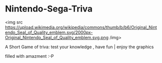 # Nintendo-Sega-Triva

<img src https://upload.wikimedia.org/wikipedia/commons/thumb/b/b6/Original_Nintendo_Seal_of_Quality_emblem.svg/2000px-Original_Nintendo_Seal_of_Quality_emblem.svg.png /img>

A Short Game of triva: test your knowledge , have fun | enjoy the graphics



filled with amazment :-P
